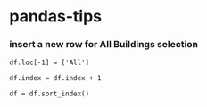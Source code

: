 # pandas-tips

### insert a new row for All Buildings selection

`df.loc[-1] = ['All']` 

`df.index = df.index + 1`

`df = df.sort_index()`


